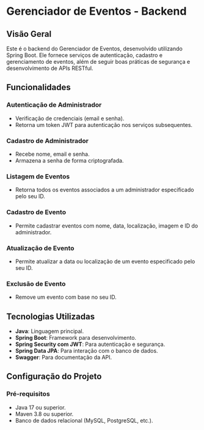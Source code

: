 # Gerenciador de Eventos - Backend

## Visão Geral
Este é o backend do Gerenciador de Eventos, desenvolvido utilizando Spring Boot. Ele fornece serviços de autenticação, cadastro e gerenciamento de eventos, além de seguir boas práticas de segurança e desenvolvimento de APIs RESTful.

## Funcionalidades

### Autenticação de Administrador
- Verificação de credenciais (email e senha).
- Retorna um token JWT para autenticação nos serviços subsequentes.

### Cadastro de Administrador
- Recebe nome, email e senha.
- Armazena a senha de forma criptografada.

### Listagem de Eventos
- Retorna todos os eventos associados a um administrador especificado pelo seu ID.

### Cadastro de Evento
- Permite cadastrar eventos com nome, data, localização, imagem e ID do administrador.

### Atualização de Evento
- Permite atualizar a data ou localização de um evento especificado pelo seu ID.

### Exclusão de Evento
- Remove um evento com base no seu ID.

## Tecnologias Utilizadas
- **Java**: Linguagem principal.
- **Spring Boot**: Framework para desenvolvimento.
- **Spring Security com JWT**: Para autenticação e segurança.
- **Spring Data JPA**: Para interação com o banco de dados.
- **Swagger**: Para documentação da API.

## Configuração do Projeto

### Pré-requisitos
- Java 17 ou superior.
- Maven 3.8 ou superior.
- Banco de dados relacional (MySQL, PostgreSQL, etc.).
